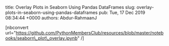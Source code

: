 title: Overlay Plots in Seaborn Using Pandas DataFrames
slug: overlay-plots-in-seaborn-using-pandas-dataframes
pub: Tue, 17 Dec 2019 08:34:44 +0000
authors: Abdur-RahmaanJ

 [nbconvert url="https://github.com/PythonMembersClub/resources/blob/master/notebooks/seaborn\_plot\_overlay.ipynb" /] 



